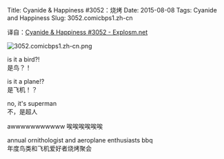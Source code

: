 Title: Cyanide & Happiness #3052：烧烤
Date: 2015-08-08
Tags: Cyanide and Happiness
Slug: 3052.comicbps1.zh-cn

译自：[Cyanide & Happiness #3052 - Explosm.net](http://explosm.net/comics/3052/)


![3052.comicbps1.zh-cn.png](/static/images/comics/3052.comicbps1.zh-cn.png)



is it a bird?!      
是鸟？！

is it a plane!?     
是飞机！？

no, it's superman           
不，是超人

awwwwwwwwwww
唉唉唉唉唉唉


annual ornithologist and
aeroplane enthusiasts bbq           
年度鸟类和飞机爱好者烧烤聚会